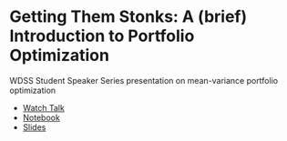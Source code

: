 # Getting Them Stonks: A (brief) Introduction to Portfolio Optimization
WDSS Student Speaker Series presentation on mean-variance portfolio optimization
- [Watch Talk](https://www.youtube.com/watch?v=i9lgOQktWXM)
- [Notebook](https://nbviewer.jupyter.org/github/patohdzs/getting-them-stonks/blob/main/stonks.ipynb)
- [Slides](https://github.com/patohdzs/getting-them-stonks/blob/main/WDSS%20-%20Speaker%20Series%20MVO.pptx?raw=true)
